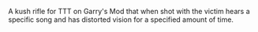 A kush rifle for TTT on Garry's Mod that when shot with the victim hears a specific song and has distorted vision for a specified amount of time.